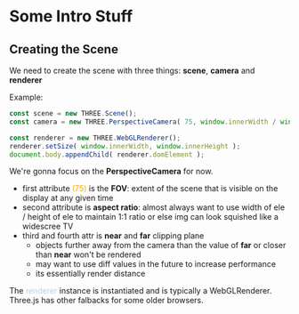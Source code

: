 # Some Intro Stuff
## Creating the Scene
We need to create the scene with three things: **scene**, **camera** and **renderer**

Example:

```js
const scene = new THREE.Scene();
const camera = new THREE.PerspectiveCamera( 75, window.innerWidth / window.innerHeight, 0.1, 1000 );

const renderer = new THREE.WebGLRenderer();
renderer.setSize( window.innerWidth, window.innerHeight );
document.body.appendChild( renderer.domElement );
```

We're gonna focus on the **PerspectiveCamera** for now. 
* first attribute <span style="color:orange">(75)</span> is the **FOV**: extent of the scene that is visible on the display at any given time 
* second attribute is **aspect ratio**: almost always want to use width of ele / height of ele to maintain 1:1 ratio or else img can look squished like a widescree TV
* third and fourth attr is **near** and **far** clipping plane
    * objects further away from the camera than the value of **far** or closer than **near** won't be rendered 
    * may want to use diff values in the future to increase performance
    * its essentially render distance

The <span style="color:lightblue">renderer</span> instance is instantiated and is typically a WebGLRenderer. Three.js has other falbacks for some older browsers. 